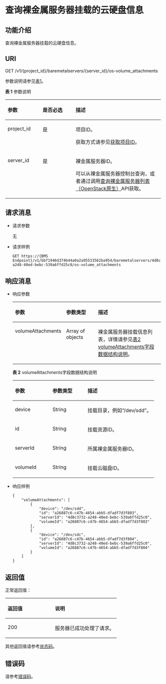 # 查询裸金属服务器挂载的云硬盘信息<a name="ZH-CN_TOPIC_0130145446"></a>

## 功能介绍<a name="section469285831917"></a>

查询裸金属服务器挂载的云硬盘信息。

## URI<a name="section96389274207"></a>

GET /v1/\{project\_id\}/baremetalservers/\{server\_id\}/os-volume\_attachments

参数说明请参见[表1](#table35893824)。

**表 1**  参数说明

<a name="table35893824"></a>
<table><thead align="left"><tr id="row23656219"><th class="cellrowborder" valign="top" width="22.46%" id="mcps1.2.4.1.1"><p id="p37105578"><a name="p37105578"></a><a name="p37105578"></a>参数</p>
</th>
<th class="cellrowborder" valign="top" width="21.240000000000002%" id="mcps1.2.4.1.2"><p id="p52761866"><a name="p52761866"></a><a name="p52761866"></a>是否必选</p>
</th>
<th class="cellrowborder" valign="top" width="56.3%" id="mcps1.2.4.1.3"><p id="p45852771"><a name="p45852771"></a><a name="p45852771"></a>描述</p>
</th>
</tr>
</thead>
<tbody><tr id="row23086940"><td class="cellrowborder" valign="top" width="22.46%" headers="mcps1.2.4.1.1 "><p id="p58102813"><a name="p58102813"></a><a name="p58102813"></a>project_id</p>
</td>
<td class="cellrowborder" valign="top" width="21.240000000000002%" headers="mcps1.2.4.1.2 "><p id="p8707407"><a name="p8707407"></a><a name="p8707407"></a>是</p>
</td>
<td class="cellrowborder" valign="top" width="56.3%" headers="mcps1.2.4.1.3 "><p id="p37593705"><a name="p37593705"></a><a name="p37593705"></a>项目ID。</p>
<p id="p652825144113"><a name="p652825144113"></a><a name="p652825144113"></a>获取方式请参见<a href="获取项目ID.md">获取项目ID</a>。</p>
</td>
</tr>
<tr id="row39466727"><td class="cellrowborder" valign="top" width="22.46%" headers="mcps1.2.4.1.1 "><p id="p42688329"><a name="p42688329"></a><a name="p42688329"></a>server_id</p>
</td>
<td class="cellrowborder" valign="top" width="21.240000000000002%" headers="mcps1.2.4.1.2 "><p id="p35202648"><a name="p35202648"></a><a name="p35202648"></a>是</p>
</td>
<td class="cellrowborder" valign="top" width="56.3%" headers="mcps1.2.4.1.3 "><p id="p32842235"><a name="p32842235"></a><a name="p32842235"></a>裸金属服务器ID。</p>
<p id="p29791113277"><a name="p29791113277"></a><a name="p29791113277"></a>可以从裸金属服务器控制台查询，或者通过调用<a href="查询裸金属服务器列表（OpenStack原生）.md">查询裸金属服务器列表（OpenStack原生）</a>API获取。</p>
</td>
</tr>
</tbody>
</table>

## 请求消息<a name="section1998234711234"></a>

-   请求参数

    无

-   请求样例

    ```
    GET https://{BMS Endpoint}/v1/bbf1946d374b44a0a2a95533562ba954/baremetalservers/4d8c3732-a248-40ed-bebc-539a6ffd25c0/os-volume_attachments
    ```


## 响应消息<a name="section8590124112416"></a>

-   响应参数

    <a name="table57959838"></a>
    <table><thead align="left"><tr id="row39710134"><th class="cellrowborder" valign="top" width="26.25262526252625%" id="mcps1.1.4.1.1"><p id="p62404314"><a name="p62404314"></a><a name="p62404314"></a>参数</p>
    </th>
    <th class="cellrowborder" valign="top" width="24.942494249424943%" id="mcps1.1.4.1.2"><p id="p3528183"><a name="p3528183"></a><a name="p3528183"></a>参数类型</p>
    </th>
    <th class="cellrowborder" valign="top" width="48.8048804880488%" id="mcps1.1.4.1.3"><p id="p17347392"><a name="p17347392"></a><a name="p17347392"></a>描述</p>
    </th>
    </tr>
    </thead>
    <tbody><tr id="row62961510"><td class="cellrowborder" valign="top" width="26.25262526252625%" headers="mcps1.1.4.1.1 "><p id="p66717520"><a name="p66717520"></a><a name="p66717520"></a>volumeAttachments</p>
    </td>
    <td class="cellrowborder" valign="top" width="24.942494249424943%" headers="mcps1.1.4.1.2 "><p id="p49639570"><a name="p49639570"></a><a name="p49639570"></a>Array of objects</p>
    </td>
    <td class="cellrowborder" valign="top" width="48.8048804880488%" headers="mcps1.1.4.1.3 "><p id="p15568903"><a name="p15568903"></a><a name="p15568903"></a>裸金属服务器挂载信息列表，详情请参见<a href="#table7886611">表2 volumeAttachments字段数据结构说明</a>。</p>
    </td>
    </tr>
    </tbody>
    </table>

    **表 2**  volumeAttachments字段数据结构说明

    <a name="table7886611"></a>
    <table><thead align="left"><tr id="row60727582"><th class="cellrowborder" valign="top" width="26.502650265026507%" id="mcps1.2.4.1.1"><p id="p19987085"><a name="p19987085"></a><a name="p19987085"></a>参数</p>
    </th>
    <th class="cellrowborder" valign="top" width="24.81248124812481%" id="mcps1.2.4.1.2"><p id="p4546697"><a name="p4546697"></a><a name="p4546697"></a>参数类型</p>
    </th>
    <th class="cellrowborder" valign="top" width="48.684868486848686%" id="mcps1.2.4.1.3"><p id="p32738149"><a name="p32738149"></a><a name="p32738149"></a>描述</p>
    </th>
    </tr>
    </thead>
    <tbody><tr id="row34544438"><td class="cellrowborder" valign="top" width="26.502650265026507%" headers="mcps1.2.4.1.1 "><p id="p46636132"><a name="p46636132"></a><a name="p46636132"></a>device</p>
    </td>
    <td class="cellrowborder" valign="top" width="24.81248124812481%" headers="mcps1.2.4.1.2 "><p id="p30355189"><a name="p30355189"></a><a name="p30355189"></a>String</p>
    </td>
    <td class="cellrowborder" valign="top" width="48.684868486848686%" headers="mcps1.2.4.1.3 "><p id="p50116845"><a name="p50116845"></a><a name="p50116845"></a>挂载目录，例如“/dev/sdd”。</p>
    </td>
    </tr>
    <tr id="row48398424"><td class="cellrowborder" valign="top" width="26.502650265026507%" headers="mcps1.2.4.1.1 "><p id="p27958252"><a name="p27958252"></a><a name="p27958252"></a>id</p>
    </td>
    <td class="cellrowborder" valign="top" width="24.81248124812481%" headers="mcps1.2.4.1.2 "><p id="p25568738"><a name="p25568738"></a><a name="p25568738"></a>String</p>
    </td>
    <td class="cellrowborder" valign="top" width="48.684868486848686%" headers="mcps1.2.4.1.3 "><p id="p50454834"><a name="p50454834"></a><a name="p50454834"></a>挂载资源ID。</p>
    </td>
    </tr>
    <tr id="row51440330"><td class="cellrowborder" valign="top" width="26.502650265026507%" headers="mcps1.2.4.1.1 "><p id="p5917164"><a name="p5917164"></a><a name="p5917164"></a>serverId</p>
    </td>
    <td class="cellrowborder" valign="top" width="24.81248124812481%" headers="mcps1.2.4.1.2 "><p id="p33594135"><a name="p33594135"></a><a name="p33594135"></a>String</p>
    </td>
    <td class="cellrowborder" valign="top" width="48.684868486848686%" headers="mcps1.2.4.1.3 "><p id="p62498284"><a name="p62498284"></a><a name="p62498284"></a>所属裸金属服务器ID。</p>
    </td>
    </tr>
    <tr id="row25613652"><td class="cellrowborder" valign="top" width="26.502650265026507%" headers="mcps1.2.4.1.1 "><p id="p61439917"><a name="p61439917"></a><a name="p61439917"></a>volumeId</p>
    </td>
    <td class="cellrowborder" valign="top" width="24.81248124812481%" headers="mcps1.2.4.1.2 "><p id="p51461341"><a name="p51461341"></a><a name="p51461341"></a>String</p>
    </td>
    <td class="cellrowborder" valign="top" width="48.684868486848686%" headers="mcps1.2.4.1.3 "><p id="p1462819"><a name="p1462819"></a><a name="p1462819"></a>挂载云磁盘ID。</p>
    </td>
    </tr>
    </tbody>
    </table>

-   响应样例

    ```
    {
        "volumeAttachments": [
            {
                "device": "/dev/sdd",
                "id": "a26887c6-c47b-4654-abb5-dfadf7d3f803",
                "serverId": "4d8c3732-a248-40ed-bebc-539a6ffd25c0",
                "volumeId": "a26887c6-c47b-4654-abb5-dfadf7d3f803"
            },
            {
                "device": "/dev/sdc",
                "id": "a26887c6-c47b-4654-abb5-dfadf7d3f804",
                "serverId": "4d8c3732-a248-40ed-bebc-539a6ffd25c0",
                "volumeId": "a26887c6-c47b-4654-abb5-dfadf7d3f804"
            }
        ]
    }
    ```


## 返回值<a name="section868814916514"></a>

正常返回值：

<a name="zh-cn_topic_0106040941_table753804619176"></a>
<table><thead align="left"><tr id="zh-cn_topic_0106040941_row10735134615172"><th class="cellrowborder" valign="top" width="42.42%" id="mcps1.1.3.1.1"><p id="zh-cn_topic_0106040941_p19735204616177"><a name="zh-cn_topic_0106040941_p19735204616177"></a><a name="zh-cn_topic_0106040941_p19735204616177"></a>返回值</p>
</th>
<th class="cellrowborder" valign="top" width="57.58%" id="mcps1.1.3.1.2"><p id="zh-cn_topic_0106040941_p207355465176"><a name="zh-cn_topic_0106040941_p207355465176"></a><a name="zh-cn_topic_0106040941_p207355465176"></a>说明</p>
</th>
</tr>
</thead>
<tbody><tr id="zh-cn_topic_0106040941_row1473514621713"><td class="cellrowborder" valign="top" width="42.42%" headers="mcps1.1.3.1.1 "><p id="zh-cn_topic_0106040941_p13735144611178"><a name="zh-cn_topic_0106040941_p13735144611178"></a><a name="zh-cn_topic_0106040941_p13735144611178"></a>200</p>
</td>
<td class="cellrowborder" valign="top" width="57.58%" headers="mcps1.1.3.1.2 "><p id="zh-cn_topic_0106040941_p207351246161711"><a name="zh-cn_topic_0106040941_p207351246161711"></a><a name="zh-cn_topic_0106040941_p207351246161711"></a>服务器已成功处理了请求。</p>
</td>
</tr>
</tbody>
</table>

其他返回值请参考[状态码](状态码.md)。

## 错误码<a name="section14752650154917"></a>

请参考[错误码](错误码.md)。

